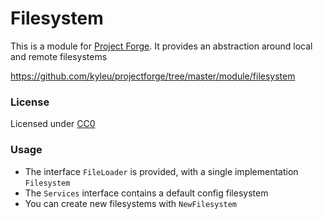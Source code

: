 <!--- Content managed by Project Forge, see [projectforge.md] for details. -->
# Filesystem

This is a module for [Project Forge](https://projectforge.dev). It provides an abstraction around local and remote filesystems

https://github.com/kyleu/projectforge/tree/master/module/filesystem

### License 

Licensed under [CC0](https://creativecommons.org/publicdomain/zero/1.0)

### Usage

- The interface `FileLoader` is provided, with a single implementation `Filesystem`
- The `Services` interface contains a default config filesystem
- You can create new filesystems with `NewFilesystem`

